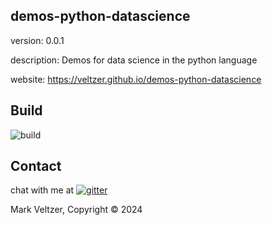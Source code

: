 ## demos-python-datascience

version: 0.0.1

description: Demos for data science in the python language

website: https://veltzer.github.io/demos-python-datascience

## Build

![build](https://github.com/veltzer/demos-python-datascience/workflows/build/badge.svg)


## Contact

chat with me at [![gitter](https://badges.gitter.im/Join%20Chat.svg)](https://gitter.im/veltzer/mark.veltzer)

Mark Veltzer, Copyright © 2024
